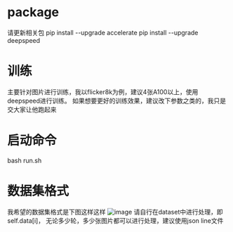 # package
请更新相关包
pip install --upgrade accelerate
pip install --upgrade deepspeed

# 训练
主要针对图片进行训练，我以flicker8k为例，建议4张A100以上，使用deepspeed进行训练。
如果想要更好的训练效果，建议改下参数之类的，我只是交大家让他跑起来

# 启动命令
bash run.sh

# 数据集格式
我希望的数据集格式是下图这样这样
![image](https://github.com/user-attachments/assets/9c27bde7-7c6d-4e0d-bff4-ec928c2232eb)
请自行在dataset中进行处理，即self.data[i]， 无论多少轮，多少张图片都可以进行处理，建议使用json line文件
